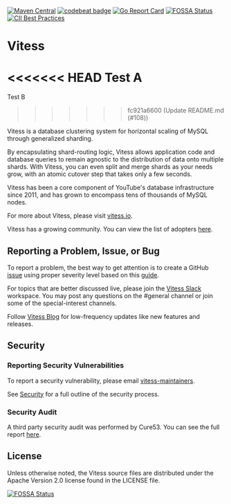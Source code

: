 [![Maven Central](https://maven-badges.herokuapp.com/maven-central/io.vitess/vitess-jdbc/badge.svg)](https://maven-badges.herokuapp.com/maven-central/io.vitess/vitess-jdbc)
[![codebeat badge](https://codebeat.co/badges/51c9a056-1103-4522-9a9c-dc623821ea87)](https://codebeat.co/projects/github-com-youtube-vitess)
[![Go Report Card](https://goreportcard.com/badge/vitess.io/vitess)](https://goreportcard.com/report/vitess.io/vitess)
[![FOSSA Status](https://app.fossa.io/api/projects/git%2Bgithub.com%2Fvitessio%2Fvitess.svg?type=shield)](https://app.fossa.io/projects/git%2Bgithub.com%2Fvitessio%2Fvitess?ref=badge_shield)
[![CII Best Practices](https://bestpractices.coreinfrastructure.org/projects/1724/badge)](https://bestpractices.coreinfrastructure.org/projects/1724)

# Vitess 

<<<<<<< HEAD
Test A
=======
Test B
>>>>>>> fc921a6600 (Update README.md (#108))

Vitess is a database clustering system for horizontal scaling of MySQL
through generalized sharding.

By encapsulating shard-routing logic, Vitess allows application code and
database queries to remain agnostic to the distribution of data onto
multiple shards. With Vitess, you can even split and merge shards as your needs
grow, with an atomic cutover step that takes only a few seconds.

Vitess has been a core component of YouTube's database infrastructure
since 2011, and has grown to encompass tens of thousands of MySQL nodes.

For more about Vitess, please visit [vitess.io](https://vitess.io).

Vitess has a growing community. You can view the list of adopters
[here](https://github.com/vitessio/vitess/blob/main/ADOPTERS.md).

## Reporting a Problem, Issue, or Bug
To report a problem, the best way to get attention is to create a GitHub [issue](.https://github.com/vitessio/vitess/issues ) using proper severity level based on this [guide](https://github.com/vitessio/vitess/blob/main/SEVERITY.md). 

For topics that are better discussed live, please join the [Vitess Slack](https://vitess.io/slack) workspace.
You may post any questions on the #general channel or join some of the special-interest channels.

Follow [Vitess Blog](https://blog.vitess.io/) for low-frequency updates like new features and releases.

## Security

### Reporting Security Vulnerabilities

To report a security vulnerability, please email [vitess-maintainers](mailto:cncf-vitess-maintainers@lists.cncf.io).

See [Security](SECURITY.md) for a full outline of the security process.

### Security Audit

A third party security audit was performed by Cure53. You can see the full report [here](doc/VIT-01-report.pdf).

## License

Unless otherwise noted, the Vitess source files are distributed
under the Apache Version 2.0 license found in the LICENSE file.

[![FOSSA Status](https://app.fossa.io/api/projects/git%2Bgithub.com%2Fvitessio%2Fvitess.svg?type=large)](https://app.fossa.io/projects/git%2Bgithub.com%2Fvitessio%2Fvitess?ref=badge_large)
